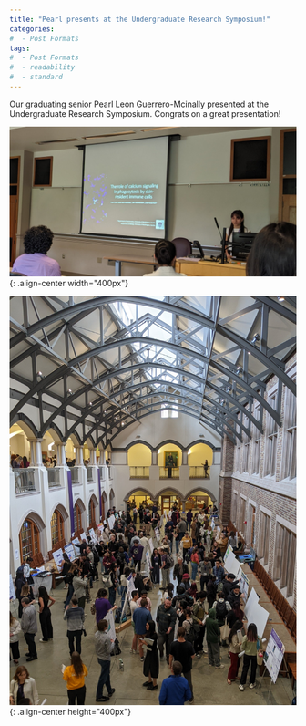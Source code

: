 ```yaml
---
title: "Pearl presents at the Undergraduate Research Symposium!"
categories:
#  - Post Formats
tags:
#  - Post Formats
#  - readability
#  - standard
---
```

Our graduating senior Pearl Leon Guerrero-Mcinally presented at the Undergraduate Research Symposium. Congrats on a great presentation!

![Pearl URS](/assets/images/2024-pearl-urs.jpg){: .align-center width="400px"}

![URS](/assets/images/2024-urs.jpg){: .align-center height="400px"}